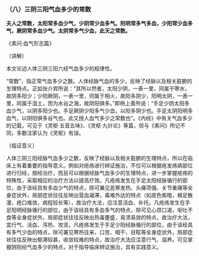 ### （八）三阴三阳气血多少的常数

**夫人之常数，太阳常多血少气，少阴常少血多气。阳明常多气多血，少阳常少血多气，厥阴常多血少气。太阴常多气少血，此天之常数。**

​《素问·血气形志篇》

〔讲解〕

本文论述人体三阴三阳六经气血多少的规律性。

“常数”，指正常气血多少之数。人体经脉气血的多少，反映了经脉以及相关脏腑的生理特点。正如张介宾所说：“其所以然者，太阳少阴，一表一里，同属于寒水，故阴多阳少；少阳厥阴，一表一里，同属于相火，故阳多阴少，阳明太阴，一表一里，同属于湿土，而为水谷之海，故阴阳俱多。”即杨上善所说：“手足少阴太阳多血少气，以阴多阳少也。手足厥阴少阳多气少血，以阳多阴少也。手足太阴阳明多血气，以阴阳俱多谷气也。此又授人血气多少之常数也”。《内经》中有关气血多少的记载，可见于《灵枢·五音五味》、《灵枢·九针论》等篇，但与《素问》所记不同，多数注家认为《灵枢》有误。

〔临证意义〕

人体三阴三阳经脉气血多少之数，反映了经脉以及相关脏腑的生理特点，所以在临床上有着重要的指导意义。例如对疮疡进行辨证施治，不仅可以根据疮发疡病部位进行归经，按经治疗，而且可以根据经脉气血多少的生理特点，进一步掌握疮疡的特殊性，采取相应的治疗方法以提高疗效。凡疮疡发生在手足太阳经脉循行的部位，由于该经具有多血少气的特点，除可兼见恶寒发热、头痛项强、关节重痛等全身症状外，局部症状往往反映出营血凝滞，毒难外达的特点（如皮色紫暗，根足散漫，疮口难敛，病程较长等），故治疗大法，应注意活血、补托。凡疮疡发生在手足阳明经脉循行的部位，由于该经具有多血多气的特点，除可见心烦口渴，呕吐不食等全身症状外，局部症状往往反映出热毒壅盛，易溃易敛的特点，故治疗大法，宜行气、活血、泻热、攻坚。凡疮疡发生于手足少阳经脉循行的部位，由于该经具有多气少血的特点，除可兼见寒热往来，口苦、咽干、目眩等全身症状外，局部症状往往反映出郁滞较甚，收敛较难的特点，故治疗大法应注意行气、滋养。可见掌握阴阳经气血多少的特点，对于指导临床辨证施治，具有实践意义。

